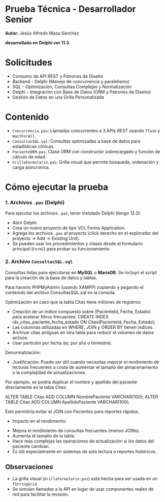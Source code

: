 # Prueba Técnica - Desarrollador Senior
**Autor:** Jesús Alfredo Maza Sánchez

**desarrollado en Delphi ver 11.3**

# Solicitudes
- Consumo de API REST y Patrones de Diseño
- Backend - Delphi (Manejo de concurrencia y paralelismo)
- SQL - Optimización, Consultas Complejas y Normalización
- Delphi - Integración con Base de Datos (ORM y Patrones de Diseño)
- Gestión de Datos en una Grilla Personalizada

# Contenido 
- `Concurrencia.pas`: Llamadas concurrentes a 3 APIs REST usando `TTask` y `WaitForAll`.
- `ConsultasSQL.sql`: Consultas optimizadas a base de datos para estadísticas clínicas.
- `PacienteORM.pas`: Clase ORM con constructor sobrecargado y función de cálculo de edad.
- `GrillaFormulario.pas`: Grilla visual que permite búsqueda, ordenación y carga asincrónica.

# Cómo ejecutar la prueba
### 1. Archivos `.pas` (Delphi)
Para ejecutar los archivos `.pas`, tener instalado Delphi (tengo 12.3):

- Abrir Delphi.
- Crea un nuevo proyecto de tipo VCL Forms Application.
- Agrega los archivos `.pas` al proyecto (click derecho en el explorador del proyecto → Add → Existing Unit).
- Se pueden usar los procedimientos y clases desde el formulario principal (`Form1`) para probar su funcionamiento.

### 2. Archivo `ConsultasSQL.sql`
Consultas listas para ejecutarse en **MySQL** o **MariaDB**. Se incluyó el script para la creación de la base de datos y tablas.

Para hacerlo PHPMyAdmin (usando XAMPP) copiando y pegando el contenido del archivo ConsultasSQL.sql en la consola.

Optimización en caso que la tabla Citas tiene millones de registros:
  - Creación de un índice compuesto sobre (PacienteId, Fecha, Estado) para acelerar filtros frecuentes: CREATE INDEX idx_citas_paciente_fecha_estado ON Citas(PacienteId, Fecha, Estado);
  - Las columnas utilizadas en WHERE, JOIN y ORDER BY tienen índices.
  - Archivar citas antiguas en otra tabla para reducir el volumen de datos activos.
  - Usar partición por fecha (ej. por año o trimestre).

Denormalización:
- Justificación: Puede ser útil cuando necesitas mejorar el rendimiento de lecturas frecuentes a costa de aumentar el tamaño del almacenamiento o la complejidad de actualizaciones.

Por ejemplo, se podría duplicar el nombre y apellido del paciente directamente en la tabla Citas:

ALTER TABLE Citas ADD COLUMN NombrePaciente VARCHAR(100);
ALTER TABLE Citas ADD COLUMN ApellidoPaciente VARCHAR(100);

Esto permitiría evitar el JOIN con Pacientes para reportes rápidos.

- Impacto en el rendimiento:
 * Mejora el rendimiento de consultas frecuentes (menos JOINs).
 * Aumenta el tamaño de la tabla.
 * Hace más complejas las operaciones de actualización si los datos del paciente cambian.
 * Es útil especialmente en sistemas de solo lectura o reportes históricos.


## Observaciones
- La grilla visual (`GrillaFormulario.pas`) está hecha para ser usada en un `TStringGrid`.
- Se simulan llamadas a la API en lugar de usar componentes reales de red para facilitar la revisión.
